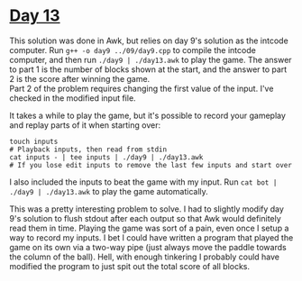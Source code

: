 # [Day 13](https://adventofcode.com/2019/day/13)

This solution was done in Awk, but relies on day 9's solution as the intcode computer. Run `g++ -o day9 ../09/day9.cpp` to compile the intcode computer, and then run `./day9 | ./day13.awk` to play the game. The answer to part 1 is the number of blocks shown at the start, and the answer to part 2 is the score after winning the game.  
Part 2 of the problem requires changing the first value of the input. I've checked in the modified input file.

It takes a while to play the game, but it's possible to record your gameplay and replay parts of it when starting over:
```
touch inputs
# Playback inputs, then read from stdin
cat inputs - | tee inputs | ./day9 | ./day13.awk
# If you lose edit inputs to remove the last few inputs and start over
```
I also included the inputs to beat the game with my input. Run `cat bot | ./day9 | ./day13.awk` to play the game automatically.

This was a pretty interesting problem to solve. I had to slightly modify day 9's solution to flush stdout after each output so that Awk would definitely read them in time. Playing the game was sort of a pain, even once I setup a way to record my inputs. I bet I could have written a program that played the game on its own via a two-way pipe (just always move the paddle towards the column of the ball). Hell, with enough tinkering I probably could have modified the program to just spit out the total score of all blocks.
